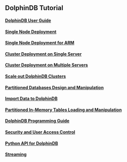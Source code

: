## DolphinDB Tutorial
#### [DolphinDB User Guide](https://github.com/dolphindb/Tutorials_EN/blob/master/dolphindb_user_guide.md)
#### [Single Node Deployment](https://github.com/dolphindb/Tutorials_EN/blob/master/standalone_server.md)
#### [Single Node Deployment for ARM](https://github.com/dolphindb/Tutorials_EN/blob/master/ARM_standalone_deploy.md)
#### [Cluster Deployment on Single Server](https://github.com/dolphindb/Tutorials_EN/blob/master/single_machine_cluster_deploy.md)
#### [Cluster Deployment on Multiple Servers](https://github.com/dolphindb/Tutorials_EN/blob/master/multi_machine_cluster_deploy.md)
#### [Scale out DolphinDB Clusters](https://github.com/dolphindb/Tutorials_EN/blob/master/cluster_scaleout.md)
#### [Partitioned Databases Design and Manipulation](https://github.com/dolphindb/Tutorials_EN/blob/master/database.md)
#### [Import Data to DolphinDB](https://github.com/dolphindb/Tutorials_EN/blob/master/import_data.md)
#### [Partitioned In-Memory Tables Loading and Manipulation](https://github.com/dolphindb/Tutorials_EN/blob/master/partitioned_in_memory_table.md)
#### [DolphinDB Programming Guide](https://github.com/dolphindb/Tutorials_EN/blob/master/DolphinDB_Programming_Guide.md)

#### [Security and User Access Control](https://github.com/dolphindb/Tutorials_EN/blob/master/ACL_and_Security.md)
#### [Python API for DolphinDB](https://github.com/dolphindb/Tutorials_EN/blob/master/python_api.md)
#### [Streaming](https://github.com/dolphindb/Tutorials_EN/blob/master/streaming_tutorial.md)
